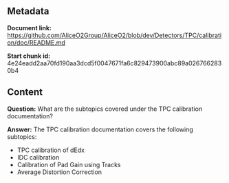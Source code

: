 ## Metadata

**Document link:** https://github.com/AliceO2Group/AliceO2/blob/dev/Detectors/TPC/calibration/doc/README.md

**Start chunk id:** 4e24eadd2aa70fd190aa3dcd5f0047671fa6c829473900abc89a0267662830b4

## Content

**Question:** What are the subtopics covered under the TPC calibration documentation?

**Answer:** The TPC calibration documentation covers the following subtopics:
- TPC calibration of dEdx
- IDC calibration
- Calibration of Pad Gain using Tracks
- Average Distortion Correction